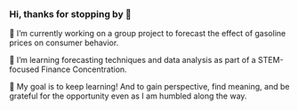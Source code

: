 ### Hi, thanks for stopping by 👋
🔭 I’m currently working on a group project to forecast the effect of gasoline prices on consumer behavior.

🌱 I’m learning forecasting techniques and data analysis as part of a STEM-focused Finance Concentration. 

🤔 My goal is to keep learning! And to gain perspective, find meaning, and be grateful for the opportunity even as I am humbled along the way.

<!--
**lgheit/lgheit** is a ✨ _special_ ✨ repository because its `README.md` (this file) appears on your GitHub profile.

Here are some ideas to get you started:

- 🔭 I’m currently working on .. a project to forecast the effect of gasoline prices on consumer behavior
- 🌱 I’m currently learning ... Business Forecasting as part of a STEM-focused Finance Concentration 
- 🤔 My goal is to ... keep learning
-->
